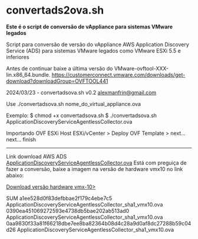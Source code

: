 # convertads2ova.sh

<b>Este é o script de conversão de vAppliance para sistemas VMware legados</b>

Script para conversão de versão do vAppliance AWS Application Discovery Service (ADS) para sistemas VMware legados como VMware ESXi 5.5 e inferiores

Antes de continuar baixe a última versão do VMware-ovftool-XXX-lin.x86_64.bundle.
https://customerconnect.vmware.com/downloads/get-download?downloadGroup=OVFTOOL441

2024/03/23 - convertadsova.sh v0.2 <alexmanfrin@gmail.com>

Use ./convertadsova.sh nome_do_virtual_appliance.ova

Exemplo: 
$ chmod +x convertadsova.sh
$ ./convertadsova.sh ApplicationDiscoveryServiceAgentlessCollector.ova

Importando OVF ESXi
Host ESXi/vCenter > Deploy OVF Template > next... next... finish

________________________________________________________________________________________

Link download AWS ADS <a href="https://s3.us-west-2.amazonaws.com/aws.agentless.discovery.collector.bundle/releases/latest/ApplicationDiscoveryServiceAgentlessCollector.ova" target="_blank">ApplicationDiscoveryServiceAgentlessCollector.ova</a>
Está com preguiça de fazer a conversão, baixe a imagem na versão de hardware vmx10 no link abaixo:

<a href="https://hitssbr-my.sharepoint.com/:u:/r/personal/alexander_manfrin_globalhitss_com_br/Documents/ETICE_ZPE-ADS_Image/ApplicationDiscoveryServiceAgentlessCollector_sha1_vmx10.ova?csf=1&web=1&e=8gj8zT">Download versão hardware vmx-10></a>

SUM
a1ee528d0f83defbbae2f179c4ebe7c5  ApplicationDiscoveryServiceAgentlessCollector_sha1_vmx10.ova
0390ea451069272593e4738db5bae202ab513ad0  ApplicationDiscoveryServiceAgentlessCollector_sha1_vmx10.ova
0aa9830f33a81f66218dbe7ee8ba82364b08d4c28a9d0af8dc27288b59c04d26  ApplicationDiscoveryServiceAgentlessCollector_sha1_vmx10.ova







